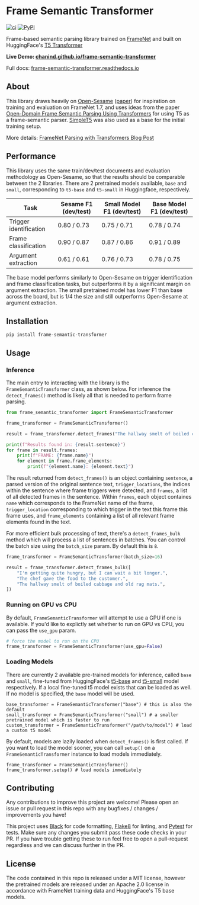 # Frame Semantic Transformer

[![ci](https://img.shields.io/github/actions/workflow/status/chanind/frame-semantic-transformer/ci.yaml?branch=main)](https://github.com/chanind/frame-semantic-transformer)
[![PyPI](https://img.shields.io/pypi/v/frame-semantic-transformer?color=blue)](https://pypi.org/project/frame-semantic-transformer/)

Frame-based semantic parsing library trained on [FrameNet](https://framenet2.icsi.berkeley.edu/) and built on HuggingFace's [T5 Transformer](https://huggingface.co/docs/transformers/model_doc/t5)

**Live Demo: [chanind.github.io/frame-semantic-transformer](https://chanind.github.io/frame-semantic-transformer)**

Full docs: [frame-semantic-transformer.readthedocs.io](https://frame-semantic-transformer.readthedocs.io/)

## About

This library draws heavily on [Open-Sesame](https://github.com/swabhs/open-sesame) ([paper](https://arxiv.org/abs/1706.09528)) for inspiration on training and evaluation on FrameNet 1.7, and uses ideas from the paper [Open-Domain Frame Semantic Parsing Using Transformers](https://arxiv.org/abs/2010.10998) for using T5 as a frame-semantic parser. [SimpleT5](https://github.com/Shivanandroy/simpleT5) was also used as a base for the initial training setup.

More details: [FrameNet Parsing with Transformers Blog Post](https://chanind.github.io/ai/2022/05/24/framenet-transformers.html)

## Performance

This library uses the same train/dev/test documents and evaluation methodology as Open-Sesame, so that the results should be comparable between the 2 libraries. There are 2 pretrained models available, `base` and `small`, corresponding to `t5-base` and `t5-small` in Huggingface, respectively.

| Task                   | Sesame F1 (dev/test) | Small Model F1 (dev/test) | Base Model F1 (dev/test) |
| ---------------------- | -------------------- | ------------------------- | ------------------------ |
| Trigger identification | 0.80 / 0.73          | 0.75 / 0.71               | 0.78 / 0.74              |
| Frame classification   | 0.90 / 0.87          | 0.87 / 0.86               | 0.91 / 0.89              |
| Argument extraction    | 0.61 / 0.61          | 0.76 / 0.73               | 0.78 / 0.75              |

The base model performs similarly to Open-Sesame on trigger identification and frame classification tasks, but outperforms it by a significant margin on argument extraction. The small pretrained model has lower F1 than base across the board, but is 1/4 the size and still outperforms Open-Sesame at argument extraction.

## Installation

```
pip install frame-semantic-transformer
```

## Usage

### Inference

The main entry to interacting with the library is the `FrameSemanticTransformer` class, as shown below. For inference the `detect_frames()` method is likely all that is needed to perform frame parsing.

```python
from frame_semantic_transformer import FrameSemanticTransformer

frame_transformer = FrameSemanticTransformer()

result = frame_transformer.detect_frames("The hallway smelt of boiled cabbage and old rag mats.")

print(f"Results found in: {result.sentence}")
for frame in result.frames:
    print(f"FRAME: {frame.name}")
    for element in frame.frame_elements:
        print(f"{element.name}: {element.text}")
```

The result returned from `detect_frames()` is an object containing `sentence`, a parsed version of the original sentence text, `trigger_locations`, the indices within the sentence where frame triggers were detected, and `frames`, a list of all detected frames in the sentence. Within `frames`, each object containes `name` which corresponds to the FrameNet name of the frame, `trigger_location` corresponding to which trigger in the text this frame this frame uses, and `frame_elements` containing a list of all relevant frame elements found in the text.

For more efficient bulk processing of text, there's a `detect_frames_bulk` method which will process a list of sentences in batches. You can control the batch size using the `batch_size` param. By default this is `8`.

```python
frame_transformer = FrameSemanticTransformer(batch_size=16)

result = frame_transformer.detect_frames_bulk([
    "I'm getting quite hungry, but I can wait a bit longer.",
    "The chef gave the food to the customer.",
    "The hallway smelt of boiled cabbage and old rag mats.",
])
```

### Running on GPU vs CPU

By default, `FrameSemanticTransformer` will attempt to use a GPU if one is available. If you'd like to explictly set whether to run on GPU vs CPU, you can pass the `use_gpu` param.

```python
# force the model to run on the CPU
frame_transformer = FrameSemanticTransformer(use_gpu=False)
```

### Loading Models

There are currently 2 available pre-trained models for inference, called `base` and `small`, fine-tuned from HuggingFace's [t5-base](https://huggingface.co/t5-base) and [t5-small](https://huggingface.co/t5-small) model respectively. If a local fine-tuned t5 model exists that can be loaded as well. If no model is specified, the `base` model will be used.

```
base_transformer = FrameSemanticTransformer("base") # this is also the default
small_transformer = FrameSemanticTransformer("small") # a smaller pretrained model which is faster to run
custom_transformer = FrameSemanticTransformer("/path/to/model") # load a custom t5 model
```

By default, models are lazily loaded when `detect_frames()` is first called. If you want to load the model sooner, you can call `setup()` on a `FrameSemanticTransformer` instance to load models immediately.

```
frame_transformer = FrameSemanticTransformer()
frame_transformer.setup() # load models immediately
```

## Contributing

Any contributions to improve this project are welcome! Please open an issue or pull request in this repo with any bugfixes / changes / improvements you have!

This project uses [Black](https://github.com/psf/black) for code formatting, [Flake8](https://flake8.pycqa.org/en/latest/) for linting, and [Pytest](https://docs.pytest.org/) for tests. Make sure any changes you submit pass these code checks in your PR. If you have trouble getting these to run feel free to open a pull-request regardless and we can discuss further in the PR.

## License

The code contained in this repo is released under a MIT license, however the pretrained models are released under an Apache 2.0 license in accordance with FrameNet training data and HuggingFace's T5 base models.
